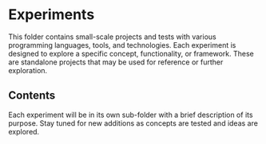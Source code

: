 # Experiments

This folder contains small-scale projects and tests with various programming languages, tools, and technologies. Each experiment is designed to explore a specific concept, functionality, or framework. These are standalone projects that may be used for reference or further exploration.

## Contents

Each experiment will be in its own sub-folder with a brief description of its purpose. Stay tuned for new additions as concepts are tested and ideas are explored.
